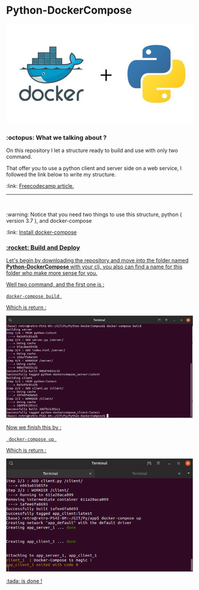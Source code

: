 # Python-DockerCompose


<img src="dock.jpeg">

<h3>  :octopus: What we talking about ? </h3>

<p>On this repository I let a structure ready to build and use with only two command.</p>
<p>That offer you to use a python client and server side on a web service, I followed the link below to write my structure.</p>
<p> :link: <a href="https://www.freecodecamp.org/news/a-beginners-guide-to-docker-how-to-create-a-client-server-side-with-docker-compose-12c8cf0ae0aa/?source=rss----336d898217ee---4" target="_blank">Freecodecamp article. </a></p>

<hr>
<br>
<p>:warning: Notice that you need two things to use this structure, python ( version 3.7 ), and docker-compose </p>
<p>:link: <a href="https://docs.docker.com/compose/install/" target="_blank"> Install docker-compose</p>
  
  
<h3>  :rocket: Build and Deploy </h3>

<p> Let's begin by downloading the repository and move into the folder named <b> Python-DockerCompose
 </b> with your cli, you also can find a name for this folder who make more sense for you.</p>

<p>Well two command, and the first one is : </p>

<code>docker-compose build </code><br>

<p>Which is return : </p>

<img src="prove1.png">

<p>Now we finish this by : </p>

<code> docker-compose up </code>

<p> Which is return : </p>

<img src="prove2.png">
          
<p>:tada: is done ! </p>

